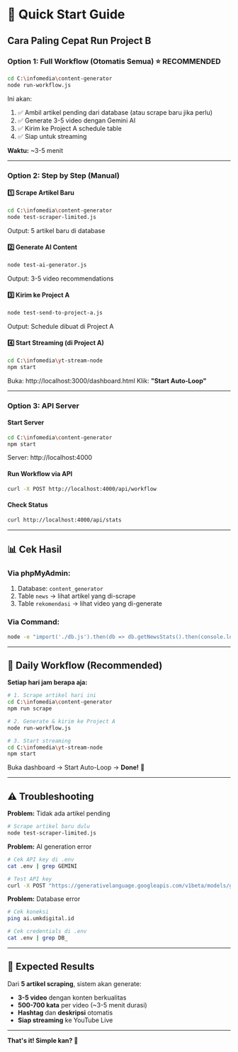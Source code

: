 # 🚀 Quick Start Guide

## Cara Paling Cepat Run Project B

### **Option 1: Full Workflow (Otomatis Semua) ⭐ RECOMMENDED**

```bash
cd C:\infomedia\content-generator
node run-workflow.js
```

Ini akan:
1. ✅ Ambil artikel pending dari database (atau scrape baru jika perlu)
2. ✅ Generate 3-5 video dengan Gemini AI
3. ✅ Kirim ke Project A schedule table
4. ✅ Siap untuk streaming

**Waktu:** ~3-5 menit

---

### **Option 2: Step by Step (Manual)**

#### 1️⃣ Scrape Artikel Baru
```bash
cd C:\infomedia\content-generator
node test-scraper-limited.js
```
Output: 5 artikel baru di database

#### 2️⃣ Generate AI Content
```bash
node test-ai-generator.js
```
Output: 3-5 video recommendations

#### 3️⃣ Kirim ke Project A
```bash
node test-send-to-project-a.js
```
Output: Schedule dibuat di Project A

#### 4️⃣ Start Streaming (di Project A)
```bash
cd C:\infomedia\yt-stream-node
npm start
```
Buka: http://localhost:3000/dashboard.html
Klik: **"Start Auto-Loop"**

---

### **Option 3: API Server**

#### Start Server
```bash
cd C:\infomedia\content-generator
npm start
```

Server: http://localhost:4000

#### Run Workflow via API
```bash
curl -X POST http://localhost:4000/api/workflow
```

#### Check Status
```bash
curl http://localhost:4000/api/stats
```

---

## 📊 Cek Hasil

### Via phpMyAdmin:
1. Database: `content_generator`
2. Table `news` → lihat artikel yang di-scrape
3. Table `rekomendasi` → lihat video yang di-generate

### Via Command:
```bash
node -e "import('./db.js').then(db => db.getNewsStats().then(console.log))"
```

---

## 🔄 Daily Workflow (Recommended)

**Setiap hari jam berapa aja:**

```bash
# 1. Scrape artikel hari ini
cd C:\infomedia\content-generator
npm run scrape

# 2. Generate & kirim ke Project A
node run-workflow.js

# 3. Start streaming
cd C:\infomedia\yt-stream-node
npm start
```

Buka dashboard → Start Auto-Loop → **Done!** 🎉

---

## ⚠️ Troubleshooting

**Problem:** Tidak ada artikel pending
```bash
# Scrape artikel baru dulu
node test-scraper-limited.js
```

**Problem:** AI generation error
```bash
# Cek API key di .env
cat .env | grep GEMINI

# Test API key
curl -X POST "https://generativelanguage.googleapis.com/v1beta/models/gemini-2.5-flash:generateContent?key=YOUR_KEY" -H "Content-Type: application/json" -d '{"contents":[{"parts":[{"text":"test"}]}]}'
```

**Problem:** Database error
```bash
# Cek koneksi
ping ai.umkdigital.id

# Cek credentials di .env
cat .env | grep DB_
```

---

## 🎯 Expected Results

Dari **5 artikel scraping**, sistem akan generate:
- **3-5 video** dengan konten berkualitas
- **500-700 kata** per video (~3-5 menit durasi)
- **Hashtag** dan **deskripsi** otomatis
- **Siap streaming** ke YouTube Live

---

**That's it! Simple kan? 🚀**
